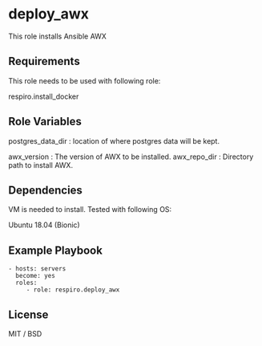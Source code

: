 deploy_awx
=========

This role installs Ansible AWX

Requirements
------------
This role needs to be used with following role:

respiro.install_docker

Role Variables
--------------
postgres_data_dir : location of where postgres data will be kept.

awx_version : The version of AWX to be installed.
awx_repo_dir : Directory path to install AWX.

Dependencies
------------
VM is needed to install. Tested with following OS:

Ubuntu 18.04 (Bionic)

Example Playbook
----------------

    - hosts: servers
      become: yes
      roles:
         - role: respiro.deploy_awx 

License
-------

MIT / BSD

